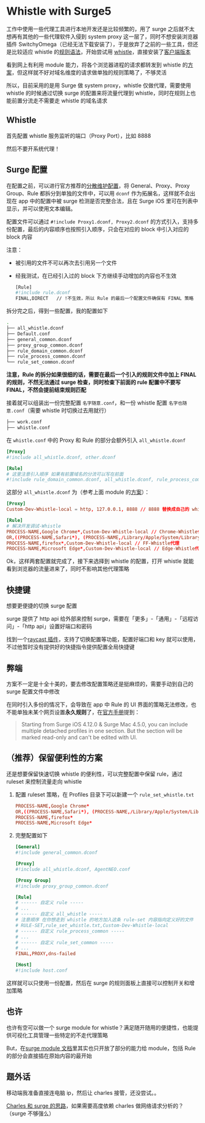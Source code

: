 # Whistle with Surge5

工作中使用一些代理工具进行本地开发还是比较频繁的，用了 surge 之后就不太想再有其他的一些代理软件入侵到 system proxy 这一层了，同时不想安装浏览器插件 SwitchyOmega（已经无法下载安装了），于是放弃了之前的一些工具，但还是比较适应 whistle 的[规则语法](https://wproxy.org/whistle/rules/)，开始尝试用 [whistle](https://github.com/avwo/whistle)，直接安装了[客户端版本](https://github.com/avwo/whistle-client)

看到网上有利用 module 能力，将各个浏览器进程的请求都转发到 whistle 的[方案](https://1991421.cn/2021/09/30/ea60c0ab/)，但这样就不好对域名维度的请求做单独的规则策略了，不够灵活

所以，目前采用的是用 Surge 做 system proxy，whistle 仅做代理，需要使用 whistle 的时候通过切换 surge 的配置来将流量代理到 whistle，同时在规则上也能前置分流走不需要走 whistle 的域名请求

## Whistle

首先配置 whistle 服务监听的端口（Proxy Port），比如 8888

然后不要开系统代理！

## Surge 配置

在配置之前，可以进行官方推荐的[分散维护配置](https://kb.nssurge.com/surge-knowledge-base/zh/guidelines/detached-profile)，将 General、Proxy、Proxy Group、Rule 都拆分到单独的文件中，可以用 `dconf` 作为拓展名，这样就不会出现在 app 中的配置中被 surge 检测是否完整合法，且在 Surge iOS 里可在列表中显示，并可以使用文本编辑。

配置文件可以通过 `#!include Proxy1.dconf, Proxy2.dconf` 的方式引入，支持多份配置，最后的内容顺序也按照引入顺序，只会在对应的 block 中引入对应的 block 内容

注意：

- 被引用的文件不可以再次去引用另一个文件

- 经我测试，在已经引入过的 block 下方继续手动增加的内容也不生效

  ```bash
  [Rule]
  #!include rule.dconf
  FINAL,DIRECT   // !不生效，所以 Rule 的最后一个配置文件确保有 FINAL 策略

  ```

拆分完之后，得到一些配置，我的配置如下

```bash
.
├── all_whistle.dconf
├── Default.conf
├── general_common.dconf
├── proxy_group_common.dconf
├── rule_domain_common.dconf
├── rule_process_common.dconf
└── rule_set_common.dconf
```

**注意，Rule 的拆分如果很细的话，需要在最后一个引入的规则文件中加上 FINAL 的规则，不然无法通过 surge 检查，同时检查下前面的 rule 配置中不要写 FINAL，不然会提前结束规则匹配**

接着就可以组装出一份完整配置 `名字随意.conf`，和一份 whistle 配置 `名字也随意.conf`（需要 whistle 时切换过去用就行）

```bash
├── work.conf
├── whistle.conf
```

在 `whistle.conf` 中的 Proxy 和 Rule 的部分会额外引入 `all_whistle.dconf`

```toml
[Proxy]
#!include all_whistle.dconf, other.dconf

[Rule]
# 这里注意引入顺序 如果有前置域名的分流可以写在前面
#!include rule_domain_common.dconf, all_whistle.dconf, rule_process_common.dconf, rule_set_common.dconf

```

这部分 `all_whistle.dconf` 为（参考上面 module 的[方案](https://1991421.cn/2021/09/30/ea60c0ab/)）：

```toml
[Proxy]
Custom-Dev-Whistle-local = http, 127.0.0.1, 8888 // 8888 替换成自己的 whistle server 的端口，名字任意需要和 Rule 中指定的保持一致

[Rule]
# 解决开发调试-Whistle
PROCESS-NAME,Google Chrome*,Custom-Dev-Whistle-local // Chrome-Whistle代理
OR,((PROCESS-NAME,Safari*), (PROCESS-NAME,/Library/Apple/System/Library/StagedFrameworks/Safari/WebKit.framework/Versions/A/XPCServices/com.apple.WebKit.Networking.xpc/Contents/MacOS/com.apple.WebKit.Networking), (PROCESS-NAME,/System/Library/Frameworks/WebKit.framework/Versions/A/XPCServices/com.apple.WebKit.Networking.xpc/Contents/MacOS/com.apple.WebKit.Networking)),Custom-Dev-Whistle-local
PROCESS-NAME,firefox*,Custom-Dev-Whistle-local // FF-Whistle代理
PROCESS-NAME,Microsoft Edge*,Custom-Dev-Whistle-local // Edge-Whistle代理

```

Ok，这样两套配置就完成了，接下来选择到 whistle 的配置，打开 whistle 就能看到浏览器的流量进来了，同时不影响其他代理策略

## 快捷键

想要更便捷的切换 surge 配置

surge 提供了 http api 给外部来控制 surge，需要在「更多」-「通用」-「远程访问」-「http api」设置好端口和密码

找到一个[raycast 插件](https://www.raycast.com/ysj151215/raycast-surge)，支持了切换配置等功能，配置好端口和 key 就可以使用，不过他暂时没有提供好的快捷指令提供配置全局快捷键

## 弊端

方案不一定是十全十美的，要去修改配置策略还是挺麻烦的，需要手动到自己的 surge 配置文件中修改

在同时引入多份的情况下，会导致在 app 中 Rule 的 UI 界面的策略无法修改，也不能单独未某个网页设置**永久规则**了，在[官方手册](https://manual.nssurge.com/overview/configuration.html)提到：

> Starting from Surge iOS 4.12.0 & Surge Mac 4.5.0, you can include multiple detached profiles in one section. But the section will be marked read-only and can't be edited with UI.

## （推荐）保留便利性的方案

还是想要保留快速切换 whistle 的便利性，可以完整配置中保留 rule，通过 ruleset 来控制流量走向 whistle

1. 配置 ruleset 策略，在 Profiles 目录下可以新建一个 `rule_set_whistle.txt`

   ```toml
   PROCESS-NAME,Google Chrome*
   OR,((PROCESS-NAME,Safari*), (PROCESS-NAME,/Library/Apple/System/Library/StagedFrameworks/Safari/WebKit.framework/Versions/A/XPCServices/com.apple.WebKit.Networking.xpc/Contents/MacOS/com.apple.WebKit.Networking), (PROCESS-NAME,/System/Library/Frameworks/WebKit.framework/Versions/A/XPCServices/com.apple.WebKit.Networking.xpc/Contents/MacOS/com.apple.WebKit.Networking))
   PROCESS-NAME,firefox*
   PROCESS-NAME,Microsoft Edge*

   ```

2. 完整配置如下

   ```toml
   [General]
   #!include general_common.dconf

   [Proxy]
   #!include all_whistle.dconf, AgentNEO.conf

   [Proxy Group]
   #!include proxy_group_common.dconf

   [Rule]
   # ------ 自定义 rule -----
   # ...
   # ------ 自定义 all_whistle -----
   # 注意顺序 在你想走到 whistle 的地方加入这条 rule-set 内容指向定义好的文件
   # RULE-SET,rule_set_whistle.txt,Custom-Dev-Whistle-local
   # ------ 自定义 rule_process_common -----
   # ...
   # ------ 自定义 rule_set_common -----
   # ...
   FINAL,PROXY,dns-failed

   [Host]
   #!include host.conf

   ```

这样就可以只使用一份配置，然后在 surge 的规则面板上直接可以控制开关和增加策略

## 也许

也许有空可以做一个 surge module for whistle？满足随开随用的便捷性，也能提供可视化工具管理一些特定的不走代理策略

But，在[surge module 文档](https://manual.nssurge.com/others/module.html)里其实也只开放了部分的能力给 module，包括 Rule 的部分会直接插在原始内容的最开始

## 题外话

移动端我准备直接连电脑 ip，然后让 charles 接管，还没尝试。。

[Charles 和 surge 的思路](https://github.com/wujunchuan/wujunchuan.github.io/issues/1)，如果需要高度依赖 charles 做网络请求分析的？（surge 不够强么）
